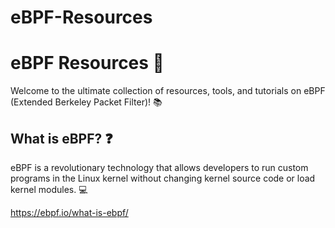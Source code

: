 # eBPF-Resources

# eBPF Resources :rocket:

Welcome to the ultimate collection of resources, tools, and tutorials on eBPF (Extended Berkeley Packet Filter)! :books:

## What is eBPF? :question:
eBPF is a revolutionary technology that allows developers to run custom programs in the Linux kernel without changing kernel source code or load kernel modules. :computer:



https://ebpf.io/what-is-ebpf/
